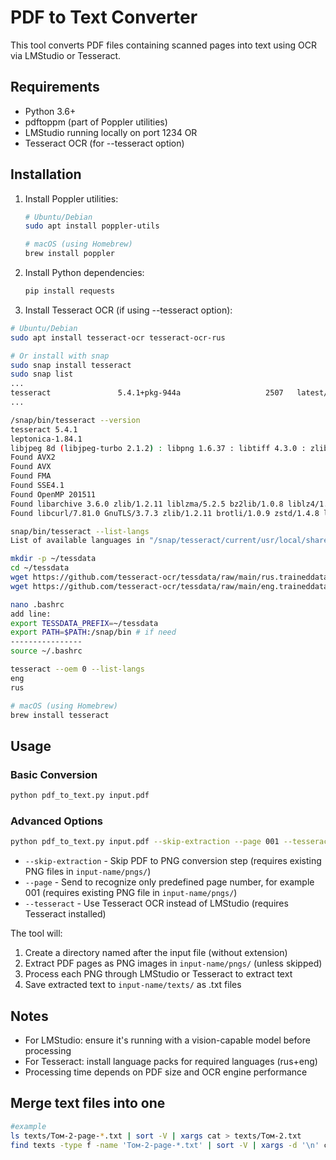 # PDF to Text Converter

This tool converts PDF files containing scanned pages into text using OCR via LMStudio or Tesseract.

## Requirements
- Python 3.6+
- pdftoppm (part of Poppler utilities)
- LMStudio running locally on port 1234 OR
- Tesseract OCR (for --tesseract option)

## Installation
1. Install Poppler utilities:
   ```bash
   # Ubuntu/Debian
   sudo apt install poppler-utils
   
   # macOS (using Homebrew)
   brew install poppler
   ```

2. Install Python dependencies:
   ```bash
   pip install requests

3. Install Tesseract OCR (if using --tesseract option):
  ```bash
  # Ubuntu/Debian
  sudo apt install tesseract-ocr tesseract-ocr-rus

  # Or install with snap
  sudo snap install tesseract
sudo snap list
...
tesseract               5.4.1+pkg-944a                   2507   latest/stable  brlin        
...

/snap/bin/tesseract --version
tesseract 5.4.1
 leptonica-1.84.1
  libjpeg 8d (libjpeg-turbo 2.1.2) : libpng 1.6.37 : libtiff 4.3.0 : zlib 1.2.11 : libwebp 1.2.2 : libopenjp2 2.4.0
 Found AVX2
 Found AVX
 Found FMA
 Found SSE4.1
 Found OpenMP 201511
 Found libarchive 3.6.0 zlib/1.2.11 liblzma/5.2.5 bz2lib/1.0.8 liblz4/1.9.3 libzstd/1.4.8
 Found libcurl/7.81.0 GnuTLS/3.7.3 zlib/1.2.11 brotli/1.0.9 zstd/1.4.8 libidn2/2.3.2 libpsl/0.21.0 (+libidn2/2.3.2) libssh/0.9.6/openssl/zlib nghttp2/1.43.0 librtmp/2.3 OpenLDAP/2.5.18

snap/bin/tesseract --list-langs
List of available languages in "/snap/tesseract/current/usr/local/share/tessdata/" (0):

mkdir -p ~/tessdata
cd ~/tessdata
wget https://github.com/tesseract-ocr/tessdata/raw/main/rus.traineddata
wget https://github.com/tesseract-ocr/tessdata/raw/main/eng.traineddata

nano .bashrc
add line:
export TESSDATA_PREFIX=~/tessdata
export PATH=$PATH:/snap/bin # if need
----------------
source ~/.bashrc
 
tesseract --oem 0 --list-langs
eng
rus

  # macOS (using Homebrew)
  brew install tesseract
  ```
 

## Usage

### Basic Conversion
```bash
python pdf_to_text.py input.pdf
```

### Advanced Options
```bash
python pdf_to_text.py input.pdf --skip-extraction --page 001 --tesseract
```
- `--skip-extraction` - Skip PDF to PNG conversion step (requires existing PNG files in `input-name/pngs/`)
- `--page` - Send to recognize only predefined page number, for example 001 (requires existing PNG file in `input-name/pngs/`)
- `--tesseract` - Use Tesseract OCR instead of LMStudio (requires Tesseract installed)

The tool will:
1. Create a directory named after the input file (without extension)
2. Extract PDF pages as PNG images in `input-name/pngs/` (unless skipped)
3. Process each PNG through LMStudio or Tesseract to extract text
4. Save extracted text to `input-name/texts/` as .txt files

## Notes
- For LMStudio: ensure it's running with a vision-capable model before processing
- For Tesseract: install language packs for required languages (rus+eng)
- Processing time depends on PDF size and OCR engine performance


## Merge text files into one
```bash
#example
ls texts/Том-2-page-*.txt | sort -V | xargs cat > texts/Том-2.txt
find texts -type f -name 'Том-2-page-*.txt' | sort -V | xargs -d '\n' cat > texts/Том-2.txt
```

